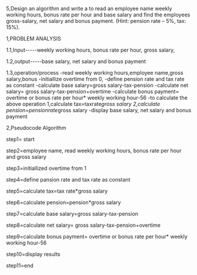 5,Design an algorithm and write a to read an employee name weekly working hours, bonus rate per hour and base salary and find the employees gross-salary, net salary and bonus payment. (Hint: pension rate – 5%, tax: 15%).

1,PROBLEM ANALYSIS 

1.1,Input-----weekly working hours, bonus rate per hour, gross salary,

1.2,output-----base salary, net salary and bonus payment 

1.3,operation/process
    -read weekly working hours,employee name,gross salary,bonus
	-initiallize overtime from 0,
	-define pension rate and tax rate as constant 
    -calculate base salary=gross salary-tax-pension 
    -calculate net salary= gross salary-tax-pension+overtime 
    -calculate bonus payment= overtime or bonus rate per hour* weekly working hour-56 
    -to calculate the above operation
     1,calculate tax=taxrate*gross salary
     2,calculate pension=pensionrate*gross salary
    -display base salary, net salary and bonus payment 
 
2,Pseudocode Algorithm 

step1= start

step2=employee name, read weekly working hours, bonus rate per hour and gross salary

step3=initiallized overtime from 1

step4=define pansion rate and tax rate as constant

step5=calculate tax=tax rate*gross salary

step6=calculate pension=pension*gross salary

step7=calculate base salary=gross salary-tax-pension

step8=calculate net salary= gross salary-tax-pension+overtime

step9=calculate bonus payment= overtime or bonus rate per hour* weekly working hour-56 

step10=display results

step11=end 
